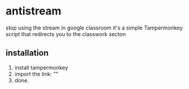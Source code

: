 # antistream
stop using the stream in google classroom 
it's a simple Tampermonkey script that redirects you to the classwork secton


## installation
1. install tampermonkey
2. import the link: ""
3. done.

